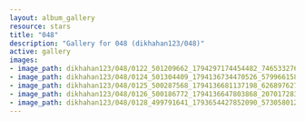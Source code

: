 ```yaml
---
layout: album_gallery
resource: stars
title: "048"
description: "Gallery for 048 (dikhahan123/048)"
active: gallery
images:
- image_path: dikhahan123/048/0122_501209662_1794297174454482_7465332768260091484_n.jpg
- image_path: dikhahan123/048/0124_501304409_1794136734470526_5799661585466011681_n.jpg
- image_path: dikhahan123/048/0125_500287568_1794136681137198_626897627283475934_n.jpg
- image_path: dikhahan123/048/0126_500186772_1794136647803868_2070172836581619915_n.jpg
- image_path: dikhahan123/048/0128_499791641_1793654427852090_5730580126842761191_n.jpg
---
```

